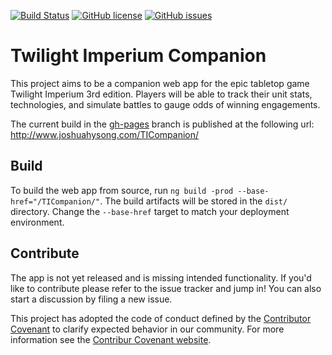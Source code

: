 [![Build Status](https://travis-ci.org/joshuahysong/TICompanion.svg?branch=master)](https://travis-ci.org/joshuahysong/TICompanion)
[![GitHub license](https://img.shields.io/badge/license-MIT-blue.svg)](https://raw.githubusercontent.com/joshuahysong/TICompanion/master/LICENSE.md)
[![GitHub issues](https://img.shields.io/github/issues/joshuahysong/TICompanion.svg)](https://github.com/joshuahysong/TICompanion/issues)
# Twilight Imperium Companion

This project aims to be a companion web app for the epic tabletop game Twilight Imperium 3rd edition. Players will be able to track their unit stats, technologies, and simulate battles to gauge odds of winning engagements.

The current build in the [gh-pages](https://github.com/joshuahysong/TICompanion/tree/gh-pages) branch is published at the following url: http://www.joshuahysong.com/TICompanion/

## Build

To build the web app from source, run `ng build -prod --base-href="/TICompanion/"`. The build artifacts will be stored in the `dist/` directory. Change the `--base-href` target to match your deployment environment.

## Contribute

The app is not yet released and is missing intended functionality. If you'd like to contribute please refer to the issue tracker and jump in! You can also start a discussion by filing a new issue. 

This project has adopted the code of conduct defined by the [Contributor
Covenant](https://github.com/joshuahysong/TICompanion/blob/master/CODE_OF_CONDUCT.md) to clarify expected behavior in our
community. For more information see the [Contribur Covenant website](http://contributor-covenant.org/).
